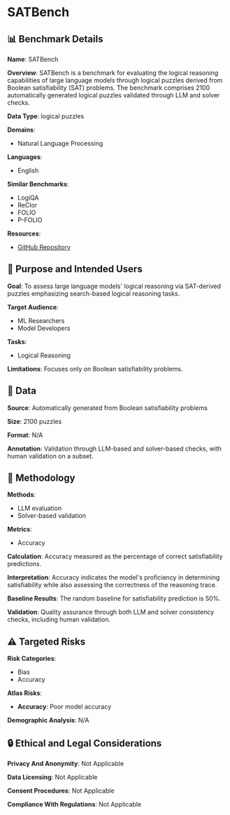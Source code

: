# SATBench

## 📊 Benchmark Details

**Name**: SATBench

**Overview**: SATBench is a benchmark for evaluating the logical reasoning capabilities of large language models through logical puzzles derived from Boolean satisfiability (SAT) problems. The benchmark comprises 2100 automatically generated logical puzzles validated through LLM and solver checks.

**Data Type**: logical puzzles

**Domains**:
- Natural Language Processing

**Languages**:
- English

**Similar Benchmarks**:
- LogiQA
- ReClor
- FOLIO
- P-FOLIO

**Resources**:
- [GitHub Repository](https://github.com/Anjiang-Wei/SATBench)

## 🎯 Purpose and Intended Users

**Goal**: To assess large language models' logical reasoning via SAT-derived puzzles emphasizing search-based logical reasoning tasks.

**Target Audience**:
- ML Researchers
- Model Developers

**Tasks**:
- Logical Reasoning

**Limitations**: Focuses only on Boolean satisfiability problems.

## 💾 Data

**Source**: Automatically generated from Boolean satisfiability problems

**Size**: 2100 puzzles

**Format**: N/A

**Annotation**: Validation through LLM-based and solver-based checks, with human validation on a subset.

## 🔬 Methodology

**Methods**:
- LLM evaluation
- Solver-based validation

**Metrics**:
- Accuracy

**Calculation**: Accuracy measured as the percentage of correct satisfiability predictions.

**Interpretation**: Accuracy indicates the model's proficiency in determining satisfiability while also assessing the correctness of the reasoning trace.

**Baseline Results**: The random baseline for satisfiability prediction is 50%.

**Validation**: Quality assurance through both LLM and solver consistency checks, including human validation.

## ⚠️ Targeted Risks

**Risk Categories**:
- Bias
- Accuracy

**Atlas Risks**:
- **Accuracy**: Poor model accuracy

**Demographic Analysis**: N/A

## 🔒 Ethical and Legal Considerations

**Privacy And Anonymity**: Not Applicable

**Data Licensing**: Not Applicable

**Consent Procedures**: Not Applicable

**Compliance With Regulations**: Not Applicable
